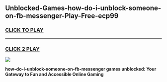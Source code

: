 
## Unblocked-Games-how-do-i-unblock-someone-on-fb-messenger-Play-Free-ecp99
<h3>
<a href="https://premium76.site?title=how-do-i-unblock-someone-on-fb-messenger&ref=12A">CLICK TO PLAY</a></h3>
<hr>

<h3>
<a href="https://premium76.site?title=how-do-i-unblock-someone-on-fb-messenger&ref=12A">CLICK 2 PLAY</a>
  
</h3>

<a href="https://premium76.site?title=how-do-i-unblock-someone-on-fb-messenger&ref=12A"><img src="https://clearcache.store/games.png"></a>


**how-do-i-unblock-someone-on-fb-messenger games unblocked: Your Gateway to Fun and Accessible Online Gaming**
